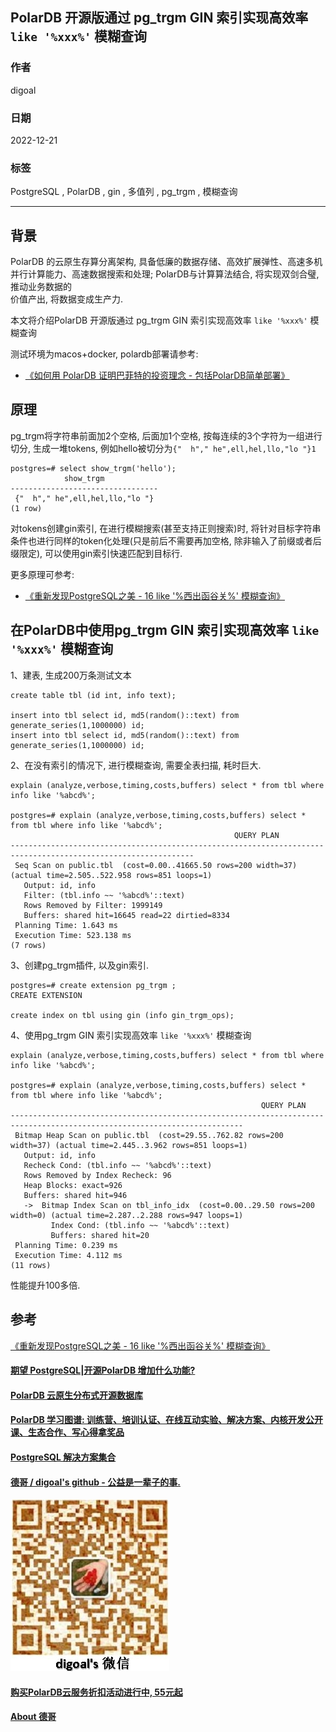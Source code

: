 ## PolarDB 开源版通过 pg_trgm GIN 索引实现高效率 `like '%xxx%'` 模糊查询   
                        
### 作者                        
digoal                        
                        
### 日期                        
2022-12-21                        
                        
### 标签                        
PostgreSQL , PolarDB , gin , 多值列 , pg_trgm , 模糊查询       
                  
----               
                   
## 背景         
PolarDB 的云原生存算分离架构, 具备低廉的数据存储、高效扩展弹性、高速多机并行计算能力、高速数据搜索和处理; PolarDB与计算算法结合, 将实现双剑合璧, 推动业务数据的      
价值产出, 将数据变成生产力.                        
                      
本文将介绍PolarDB 开源版通过 pg_trgm GIN 索引实现高效率 `like '%xxx%'` 模糊查询        
                    
测试环境为macos+docker, polardb部署请参考:                      
- [《如何用 PolarDB 证明巴菲特的投资理念 - 包括PolarDB简单部署》](../202209/20220908_02.md)                      
      
## 原理  
pg_trgm将字符串前面加2个空格, 后面加1个空格, 按每连续的3个字符为一组进行切分, 生成一堆tokens, 例如hello被切分为`{"  h"," he",ell,hel,llo,"lo "}1`  
  
```  
postgres=# select show_trgm('hello');  
            show_trgm              
---------------------------------  
 {"  h"," he",ell,hel,llo,"lo "}  
(1 row)  
```  
  
对tokens创建gin索引, 在进行模糊搜索(甚至支持正则搜索)时, 将针对目标字符串条件也进行同样的token化处理(只是前后不需要再加空格, 除非输入了前缀或者后缀限定), 可以使用gin索引快速匹配到目标行.    
  
更多原理可参考:  
- [《重新发现PostgreSQL之美 - 16 like '%西出函谷关%' 模糊查询》](../202106/20210607_01.md)    
  
## 在PolarDB中使用pg_trgm GIN 索引实现高效率 `like '%xxx%'` 模糊查询   
  
1、建表, 生成200万条测试文本  
  
```  
create table tbl (id int, info text);  
  
insert into tbl select id, md5(random()::text) from generate_series(1,1000000) id;  
insert into tbl select id, md5(random()::text) from generate_series(1,1000000) id;  
```  
  
2、在没有索引的情况下, 进行模糊查询, 需要全表扫描, 耗时巨大.  
  
```  
explain (analyze,verbose,timing,costs,buffers) select * from tbl where info like '%abcd%';  
  
postgres=# explain (analyze,verbose,timing,costs,buffers) select * from tbl where info like '%abcd%';  
                                                  QUERY PLAN                                                     
---------------------------------------------------------------------------------------------------------------  
 Seq Scan on public.tbl  (cost=0.00..41665.50 rows=200 width=37) (actual time=2.505..522.958 rows=851 loops=1)  
   Output: id, info  
   Filter: (tbl.info ~~ '%abcd%'::text)  
   Rows Removed by Filter: 1999149  
   Buffers: shared hit=16645 read=22 dirtied=8334  
 Planning Time: 1.643 ms  
 Execution Time: 523.138 ms  
(7 rows)  
```  
  
  
3、创建pg_trgm插件, 以及gin索引.  
  
```  
postgres=# create extension pg_trgm ;  
CREATE EXTENSION  
  
create index on tbl using gin (info gin_trgm_ops);  
```  
  
4、使用pg_trgm GIN 索引实现高效率 `like '%xxx%'` 模糊查询   
  
```  
explain (analyze,verbose,timing,costs,buffers) select * from tbl where info like '%abcd%';  
  
postgres=# explain (analyze,verbose,timing,costs,buffers) select * from tbl where info like '%abcd%';  
                                                        QUERY PLAN                                                          
--------------------------------------------------------------------------------------------------------------------------  
 Bitmap Heap Scan on public.tbl  (cost=29.55..762.82 rows=200 width=37) (actual time=2.445..3.962 rows=851 loops=1)  
   Output: id, info  
   Recheck Cond: (tbl.info ~~ '%abcd%'::text)  
   Rows Removed by Index Recheck: 96  
   Heap Blocks: exact=926  
   Buffers: shared hit=946  
   ->  Bitmap Index Scan on tbl_info_idx  (cost=0.00..29.50 rows=200 width=0) (actual time=2.287..2.288 rows=947 loops=1)  
         Index Cond: (tbl.info ~~ '%abcd%'::text)  
         Buffers: shared hit=20  
 Planning Time: 0.239 ms  
 Execution Time: 4.112 ms  
(11 rows)  
```  
  
性能提升100多倍.   
  
    
## 参考  
[《重新发现PostgreSQL之美 - 16 like '%西出函谷关%' 模糊查询》](../202106/20210607_01.md)    
  
  
#### [期望 PostgreSQL|开源PolarDB 增加什么功能?](https://github.com/digoal/blog/issues/76 "269ac3d1c492e938c0191101c7238216")
  
  
#### [PolarDB 云原生分布式开源数据库](https://github.com/ApsaraDB "57258f76c37864c6e6d23383d05714ea")
  
  
#### [PolarDB 学习图谱: 训练营、培训认证、在线互动实验、解决方案、内核开发公开课、生态合作、写心得拿奖品](https://www.aliyun.com/database/openpolardb/activity "8642f60e04ed0c814bf9cb9677976bd4")
  
  
#### [PostgreSQL 解决方案集合](../201706/20170601_02.md "40cff096e9ed7122c512b35d8561d9c8")
  
  
#### [德哥 / digoal's github - 公益是一辈子的事.](https://github.com/digoal/blog/blob/master/README.md "22709685feb7cab07d30f30387f0a9ae")
  
  
![digoal's wechat](../pic/digoal_weixin.jpg "f7ad92eeba24523fd47a6e1a0e691b59")
  
  
#### [购买PolarDB云服务折扣活动进行中, 55元起](https://www.aliyun.com/activity/new/polardb-yunparter?userCode=bsb3t4al "e0495c413bedacabb75ff1e880be465a")
  
  
#### [About 德哥](https://github.com/digoal/blog/blob/master/me/readme.md "a37735981e7704886ffd590565582dd0")
  
